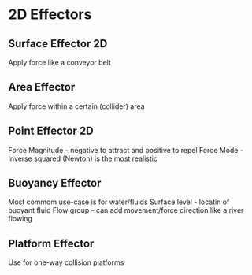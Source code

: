 # 2D Effectors

## Surface Effector 2D
Apply force like a conveyor belt

## Area Effector
Apply force within a certain (collider) area

## Point Effector 2D
Force Magnitude - negative to attract and positive to repel
Force Mode - Inverse squared (Newton) is the most realistic

## Buoyancy Effector
Most commom use-case is for water/fluids
Surface level - locatin of buoyant fluid
Flow group - can add movement/force direction like a river flowing

## Platform Effector
Use for one-way collision platforms